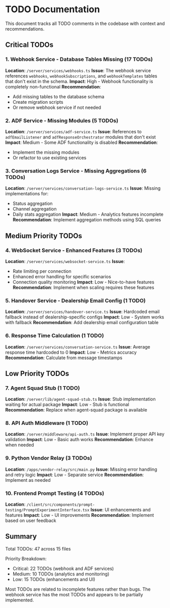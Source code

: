 # TODO Documentation

This document tracks all TODO comments in the codebase with context and recommendations.

## Critical TODOs

### 1. Webhook Service - Database Tables Missing (17 TODOs)
**Location**: `/server/services/webhooks.ts`
**Issue**: The webhook service references `webhooks`, `webhookSubscriptions`, and `webhookTemplates` tables that don't exist in the schema.
**Impact**: High - Webhook functionality is completely non-functional
**Recommendation**: 
- Add missing tables to the database schema
- Create migration scripts
- Or remove webhook service if not needed

### 2. ADF Service - Missing Modules (5 TODOs)
**Location**: `/server/services/adf-service.ts`
**Issue**: References to `adfEmailListener` and `adfResponseOrchestrator` modules that don't exist
**Impact**: Medium - Some ADF functionality is disabled
**Recommendation**: 
- Implement the missing modules
- Or refactor to use existing services

### 3. Conversation Logs Service - Missing Aggregations (6 TODOs)
**Location**: `/server/services/conversation-logs-service.ts`
**Issue**: Missing implementations for:
- Status aggregation
- Channel aggregation  
- Daily stats aggregation
**Impact**: Medium - Analytics features incomplete
**Recommendation**: Implement aggregation methods using SQL queries

## Medium Priority TODOs

### 4. WebSocket Service - Enhanced Features (3 TODOs)
**Location**: `/server/services/websocket-service.ts`
**Issue**: 
- Rate limiting per connection
- Enhanced error handling for specific scenarios
- Connection quality monitoring
**Impact**: Low - Nice-to-have features
**Recommendation**: Implement when scaling requires these features

### 5. Handover Service - Dealership Email Config (1 TODO)
**Location**: `/server/services/handover-service.ts`
**Issue**: Hardcoded email fallback instead of dealership-specific configs
**Impact**: Low - System works with fallback
**Recommendation**: Add dealership email configuration table

### 6. Response Time Calculation (1 TODO)
**Location**: `/server/services/conversation-service.ts`
**Issue**: Average response time hardcoded to 0
**Impact**: Low - Metrics accuracy
**Recommendation**: Calculate from message timestamps

## Low Priority TODOs

### 7. Agent Squad Stub (1 TODO)
**Location**: `/server/lib/agent-squad-stub.ts`
**Issue**: Stub implementation waiting for actual package
**Impact**: Low - Stub is functional
**Recommendation**: Replace when agent-squad package is available

### 8. API Auth Middleware (1 TODO)
**Location**: `/server/middleware/api-auth.ts`
**Issue**: Implement proper API key validation
**Impact**: Low - Basic auth works
**Recommendation**: Enhance when needed

### 9. Python Vendor Relay (3 TODOs)
**Location**: `/apps/vendor-relay/src/main.py`
**Issue**: Missing error handling and retry logic
**Impact**: Low - Separate service
**Recommendation**: Implement as needed

### 10. Frontend Prompt Testing (4 TODOs)
**Location**: `/client/src/components/prompt-testing/PromptExperimentInterface.tsx`
**Issue**: UI enhancements and features
**Impact**: Low - UI improvements
**Recommendation**: Implement based on user feedback

## Summary

Total TODOs: 47 across 15 files

Priority Breakdown:
- Critical: 22 TODOs (webhook and ADF services)
- Medium: 10 TODOs (analytics and monitoring)
- Low: 15 TODOs (enhancements and UI)

Most TODOs are related to incomplete features rather than bugs. The webhook service has the most TODOs and appears to be partially implemented.